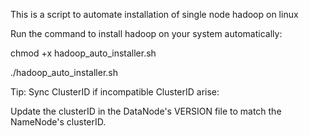 This is a script to automate installation of single node hadoop on linux

Run the command  to install hadoop on your system automatically:

chmod +x hadoop_auto_installer.sh

./hadoop_auto_installer.sh

Tip: Sync ClusterID if incompatible ClusterID arise:

Update the clusterID in the DataNode's VERSION file to match the NameNode's clusterID.
